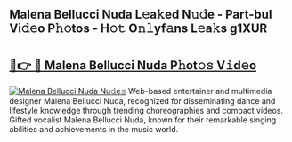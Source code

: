 ## Malena Bellucci Nuda L𝚎a𝚔ed N𝚞𝚍e - Part-bul Vi𝚍𝚎o P𝚑𝚘tos - H𝚘𝚝 O𝚗𝚕yf𝚊ns L𝚎a𝚔s g1XUR

# <h2><a href="http://kf96ap.oniu.top/?m=Malena+Bellucci+Nuda">🔗👉 🔴 Malena Bellucci Nuda P𝚑ot𝚘𝚜 V𝚒d𝚎o</a></h2>

[![Malena Bellucci Nuda Nu𝚍e𝚜](https://i.imgur.com/0qMVB7G.gif)](http://kf96ap.oniu.top/?m=Malena+Bellucci+Nuda)
Web-based entertainer and multimedia designer Malena Bellucci Nuda, recognized for disseminating dance and lifestyle knowledge through trending choreographies and compact videos. Gifted vocalist Malena Bellucci Nuda, known for their remarkable singing abilities and achievements in the music world.  
